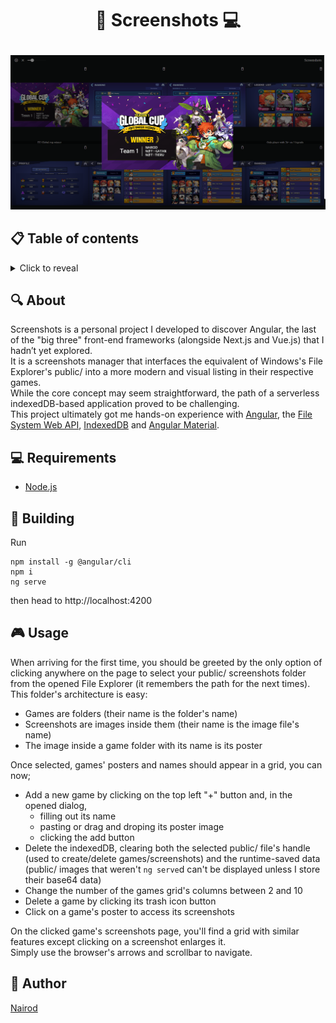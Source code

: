# <p align="center">📸 Screenshots 💻</p>

<p align="center">
    <img src="Screenshots.png">
</p>

## 📋 Table of contents
<details>
<summary>Click to reveal</summary>

- [About](#-about)
- [Requirements](#-requirements)
- [Building](#-building)
- [Usage](#-usage)
- [Author](#-author)

</details>

## 🔍 About

Screenshots is a personal project I developed to discover Angular, the last of the "big three" front-end frameworks (alongside Next.js and Vue.js) that I hadn’t yet explored.\
It is a screenshots manager that interfaces the equivalent of Windows's File Explorer's public/ into a more modern and visual listing in their respective games.\
While the core concept may seem straightforward, the path of a serverless indexedDB-based application proved to be challenging.\
This project ultimately got me hands-on experience with [Angular](https://angular.dev/), the [File System Web API](https://developer.mozilla.org/en-US/docs/Web/API/File_System_API), [IndexedDB](https://developer.mozilla.org/en-US/docs/Web/API/IndexedDB_API) and [Angular Material](https://material.angular.io/).

## 💻 Requirements

- [Node.js](https://nodejs.org/en)

## 🔧 Building

Run

```
npm install -g @angular/cli
npm i
ng serve
```
then head to http://localhost:4200

## 🎮 Usage

When arriving for the first time, you should be greeted by the only option of clicking anywhere on the page to select your public/ screenshots folder from the opened File Explorer (it remembers the path for the next times).\
This folder's architecture is easy:
- Games are folders (their name is the folder's name)
- Screenshots are images inside them (their name is the image file's name)
- The image inside a game folder with its name is its poster

Once selected, games' posters and names should appear in a grid, you can now;
- Add a new game by clicking on the top left "+" button and, in the opened dialog,
    - filling out its name
    - pasting or drag and droping its poster image
    - clicking the add button
- Delete the indexedDB, clearing both the selected public/ file's handle (used to create/delete games/screenshots) and the runtime-saved data (public/ images that weren't `ng serve`d can't be displayed unless I store their base64 data)
- Change the number of the games grid's columns between 2 and 10
- Delete a game by clicking its trash icon button
- Click on a game's poster to access its screenshots

On the clicked game's screenshots page, you'll find a grid with similar features except clicking on a screenshot enlarges it.\
Simply use the browser's arrows and scrollbar to navigate.

## 🤝 Author

[Nairod](https://github.com/NairodGH)